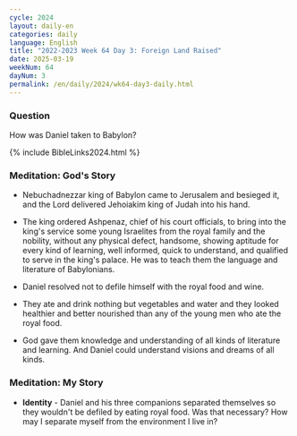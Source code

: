 ```yaml
---
cycle: 2024
layout: daily-en
categories: daily
language: English
title: "2022-2023 Week 64 Day 3: Foreign Land Raised"
date: 2025-03-19
weekNum: 64
dayNum: 3
permalink: /en/daily/2024/wk64-day3-daily.html
---
```


### Question     
How was Daniel taken to Babylon?

{% include BibleLinks2024.html %}

### Meditation: God's Story   
+ Nebuchadnezzar king of Babylon came to Jerusalem and besieged it, and the Lord delivered Jehoiakim king of Judah into his hand. 

+ The king ordered Ashpenaz, chief of his court officials, to bring into the king's service some young Israelites from the royal family and the nobility, without any physical defect, handsome, showing aptitude for every kind of learning, well informed, quick to understand, and qualified to serve in the king's palace. He was to teach them the language and literature of Babylonians. 

+ Daniel resolved not to defile himself with the royal food and wine. 

+ They ate and drink nothing but vegetables and water and they looked healthier and better nourished than any of the young men who ate the royal food. 

+ God gave them knowledge and understanding of all kinds of literature and learning. And Daniel could understand visions and dreams of all kinds. 

### Meditation: My Story   
+ **Identity** - Daniel and his three companions separated themselves so they wouldn't be defiled by eating royal food. Was that necessary? How may I separate myself from the environment I live in?  
